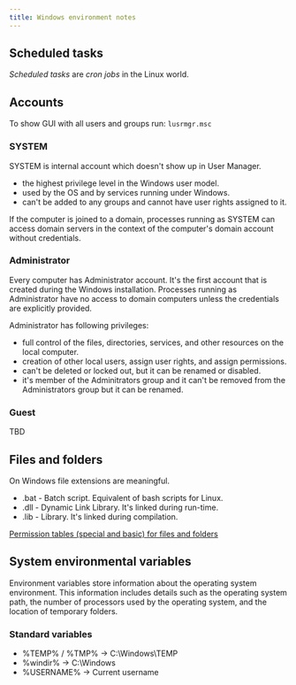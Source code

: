 ```yaml
---
title: Windows environment notes
---
```

## Scheduled tasks
_Scheduled tasks_ are _cron jobs_ in the Linux world.  

## Accounts
To show GUI with all users and groups run: `lusrmgr.msc`

### SYSTEM
SYSTEM is internal account which doesn't show up in User Manager.

- the highest privilege level in the Windows user model.
- used by the OS and by services running under Windows.
- can't be added to any groups and cannot have user rights assigned to it.

If the computer is joined to a domain, processes running as SYSTEM can access domain servers in the context of the computer's domain account without credentials.

### Administrator
Every computer has Administrator account. It's the first account that is created during the Windows installation. Processes running as Administrator have no access to domain computers unless the credentials are explicitly provided.

Administrator has following privileges:

- full control of the files, directories, services, and other resources on the local computer.
- creation of other local users, assign user rights, and assign permissions.
- can't be deleted or locked out, but it can be renamed or disabled.
- it's member of the Adminitrators group and it can't be removed from the Administrators group but it can be renamed.

### Guest
TBD

## Files and folders
On Windows file extensions are meaningful.

- .bat - Batch script. Equivalent of bash scripts for Linux.
- .dll - Dynamic Link Library. It's linked during run-time.
- .lib - Library. It's linked during compilation.

[Permission tables (special and basic) for files and folders](https://learn.microsoft.com/en-us/previous-versions/windows/it-pro/windows-2000-server/bb727008(v=technet.10)?redirectedfrom=MSDN)

## System environmental variables
Environment variables store information about the operating system environment. This information includes details such as the operating system path, the number of processors used by the operating system, and the location of temporary folders.

### Standard variables

- %TEMP% / %TMP%    -> C:\Windows\TEMP
- %windir%          -> C:\Windows
- %USERNAME%        -> Current username
